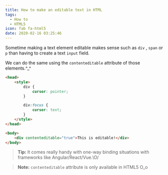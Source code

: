 ```yaml
---
title: How to make an editable text in HTML
tags:
  - How to
  - HTML5
icon: fab fa-html5
date: 2020-02-16 03:25:46
---
```



Sometime making a text element editable makes sense such as `div` , `span` or `p` than having to create a text `input` field.

We can do the same using the `contenteditable` attribute of those elements.^_^

``` html
<head>
    <style>
        div {
            cursor: pointer;
        }

        div:focus {
            cursor: text;
        }
    </style>
</head>

<body>
    <div contenteditable="true">This is editable!</div>
</body>
```

> **Tip:** It comes really handy with one-way binding situations with frameworks like Angular/React/Vue.\O/

> **Note:** `contenteditable` attribute is only available in HTML5 O_o

